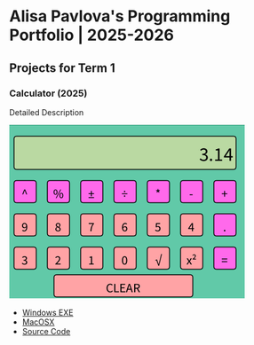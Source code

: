 # Alisa Pavlova's Programming Portfolio | 2025-2026

## Projects for Term 1

### Calculator (2025)

Detailed Description

![Running Calculator](https://github.com/alisapa8/portfolio/blob/main/images/Calc1.png?raw=true)

* [Windows EXE]()
* [MacOSX](https://github.com/alisapa8/portfolio/blob/main/src/macos-aarch64.zip)
* [Source Code]()
